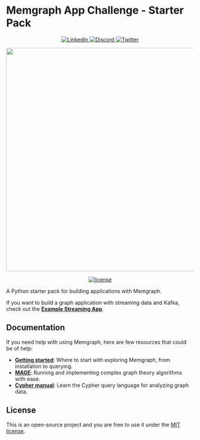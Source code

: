 # Memgraph App Challenge - Starter Pack

<p align="center">
  <a href="https://www.linkedin.com/company/memgraph">
    <img src="https://img.shields.io/badge/LinkedIn-0077B5?style=for-the-badge&logo=linkedin&logoColor=white" alt="LinkedIn"/>
  </a>
  <a href="https://memgr.ph/join-discord">
    <img src="https://img.shields.io/badge/Discord-7289DA?style=for-the-badge&logo=discord&logoColor=white" alt="Discord"/>
  </a>
  <a href="https://twitter.com/memgraphdb">
    <img src="https://img.shields.io/badge/Twitter-1DA1F2?style=for-the-badge&logo=twitter&logoColor=white" alt="Twitter"/>
  </a>
</p>

<p align="center">
  <img src="https://public-assets.memgraph.com/app-challenge-starter-pack/demo.png" width="600"/>
</p>

<p align="center">
  <a href="https://github.com/memgraph/memgraph-platform/LICENSE">
    <img src="https://img.shields.io/github/license/g-despot/app-challenge-starter-pack.svg" alt="license"/>
  </a>
</p>

A Python starter pack for building applications with Memgraph.

If you want to build a graph application with streaming data and Kafka, check out the **[Example Streaming App](https://github.com/memgraph/example-streaming-app)**.

## Documentation

If you need help with using Memgraph, here are few resources that could be of help:
* **[Getting started](https://docs.memgraph.com/memgraph/getting-started)**: Where to start with exploring Memgraph, from installation to querying.
* **[MAGE](https://docs.memgraph.com/mage)**: Running and implementing complex graph theory algorithms with ease.
* **[Cypher manual](https://docs.memgraph.com/cypher-manual/)**: Learn the Cypher query language for analyzing graph data.

## License

This is an open-source project and you are free to use it under the [MIT license](./LICENSE).
